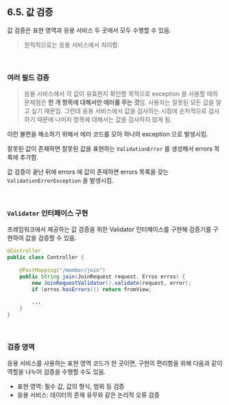 ## 6.5. 값 검증

값 검증은 표현 영역과 응용 서비스 두 곳에서 모두 수행할 수 있음.

> 원칙적으로는 응용 서비스에서 처리함.

<br>

### 여러 필드 검증

> 응용 서비스에서 각 값이 유효한지 확인할 목적으로 exception 을 사용할 때의 문제점은 **한 개 항목에 대해서만 에러를 주는 것**임. 
> 사용자는 잘못된 모든 값을 알고 싶기 때문임. 
> 그런데 응용 서비스에서 값을 검사하는 시점에 순차적으로 검사하기 때문에 나머지 항목에 대해서는 값을 검사하지 않게 됨.


이런 불편을 해소하기 위해서 에러 코드를 모아 하나의 exception 으로 발생시킴.

잘못된 값이 존재하면 잘못된 값을 표현하는 `ValidationError` 를 생성해서 errors 목록에 추가함.

값 검증이 끝난 뒤에 errors 에 값이 존재하면 errors 목록을 갖는 `ValidationErrorException` 을 발생시킴.

<br>

### `Validator` 인터페이스 구현

프레임워크에서 제공하는 값 검증을 위한 Validator 인터페이스를 구현해 검증기를 구현하여 값을 검증할 수 있음.

```java
@Controller
public class Controller {
    
    @PostMapping("/member/join")
    public String join(JoinRequest request, Erros erros) {
        new JoinRequestValidator().validate(request, error);
        if (erros.hasErrors()) return fromView;
        
        ...
    }
}
```

<br>

### 검증 영역

응용 서비스를 사용하는 표현 영역 코드가 한 곳이면, 구현의 편리함을 위해 다음과 같이 역할을 나누어 검증을 수행할 수도 있음.

- 표현 영역: 필수 값, 값의 형식, 범위 등 검증
- 응용 서비스: 데이터의 존재 유무와 같은 논리적 오류 검증